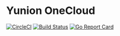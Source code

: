 # Yunion OneCloud

[![CircleCI](https://circleci.com/gh/yunionio/onecloud.svg?style=svg)](https://circleci.com/gh/yunionio/onecloud) [![Build Status](https://travis-ci.org/yunionio/onecloud.svg?branch=master)](https://travis-ci.org/yunionio/onecloud)
[![Go Report Card](https://goreportcard.com/badge/github.com/yunionio/onecloud)](https://goreportcard.com/report/github.com/yunionio/onecloud)